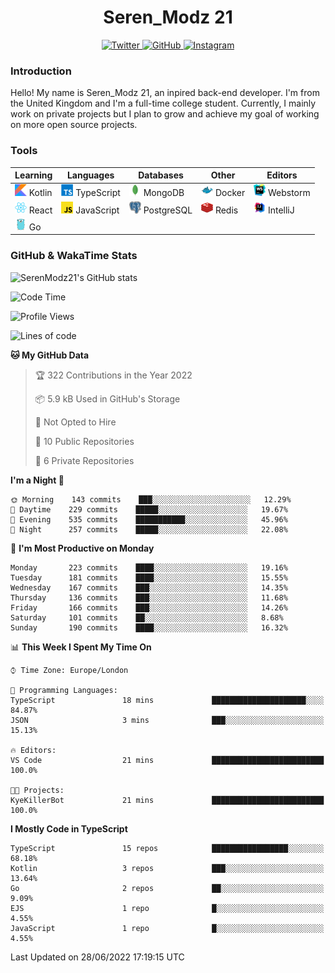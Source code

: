 <div align="center">
  <h1>Seren_Modz 21</h1>
  <a href="https://twitter.com/SerenModz21">
    <img alt="Twitter" src="https://img.shields.io/badge/twitter%20-%231DA1F2.svg?&style=for-the-badge&logo=Twitter&logoColor=white">
  </a>
  <a href="https://github.com/SerenModz21">
    <img alt="GitHub" src="https://img.shields.io/badge/github%20-%23121011.svg?&style=for-the-badge&logo=github&logoColor=white">
  </a>
  <a href="https://www.instagram.com/serenmodz21">
    <img alt="Instagram" src="https://img.shields.io/badge/instagram%20-%23E4405F.svg?&style=for-the-badge&logo=Instagram&logoColor=white">
  </a>
</div>

### Introduction

Hello! My name is Seren_Modz 21, an inpired back-end developer. I'm from the United Kingdom and I'm a full-time college student. Currently, I mainly work on private projects but I plan to grow and achieve my goal of working on more open source projects. 

### Tools

 **Learning**                                        | **Languages**                                               | **Databases**                                               | **Other**                                           | **Editors**                                                  
-----------------------------------------------------|-------------------------------------------------------------|-------------------------------------------------------------|-----------------------------------------------------|--------------------------------------------------------------
 <img width="19px" src="./assets/kotlin.svg"> Kotlin | <img width="19px" src="./assets/typescript.svg"> TypeScript | <img width="19px" src="./assets/mongodb.svg"> MongoDB       | <img width="19px" src="./assets/docker.svg"> Docker | <img width="19px" src="./assets/webstorm.svg"> Webstorm      
 <img width="19px" src="./assets/react.svg"> React   | <img width="19px" src="./assets/javascript.svg"> JavaScript | <img width="19px" src="./assets/postgresql.svg"> PostgreSQL | <img width="19px" src="./assets/redis.svg"> Redis   | <img width="19px" src="./assets/intellij-idea.svg"> IntelliJ
 <img width="19px" src="./assets/go.svg"> Go         |                                                             |                                                             |                                                     |                                                                                                               

### GitHub & WakaTime Stats

![SerenModz21's GitHub stats](https://github-readme-stats.vercel.app/api?username=SerenModz21&show_icons=true&theme=dark)

<!--START_SECTION:waka-->
![Code Time](http://img.shields.io/badge/Code%20Time-1%2C400%20hrs%2027%20mins-blue)

![Profile Views](http://img.shields.io/badge/Profile%20Views-0-blue)

![Lines of code](https://img.shields.io/badge/From%20Hello%20World%20I%27ve%20Written-15%20Thousand%20lines%20of%20code-blue)

**🐱 My GitHub Data** 

> 🏆 322 Contributions in the Year 2022
 > 
> 📦 5.9 kB Used in GitHub's Storage 
 > 
> 🚫 Not Opted to Hire
 > 
> 📜 10 Public Repositories 
 > 
> 🔑 6 Private Repositories  
 > 
**I'm a Night 🦉** 

```text
🌞 Morning    143 commits    ███░░░░░░░░░░░░░░░░░░░░░░   12.29% 
🌆 Daytime    229 commits    █████░░░░░░░░░░░░░░░░░░░░   19.67% 
🌃 Evening    535 commits    ███████████░░░░░░░░░░░░░░   45.96% 
🌙 Night      257 commits    █████░░░░░░░░░░░░░░░░░░░░   22.08%

```
📅 **I'm Most Productive on Monday** 

```text
Monday       223 commits    ████░░░░░░░░░░░░░░░░░░░░░   19.16% 
Tuesday      181 commits    ████░░░░░░░░░░░░░░░░░░░░░   15.55% 
Wednesday    167 commits    ███░░░░░░░░░░░░░░░░░░░░░░   14.35% 
Thursday     136 commits    ███░░░░░░░░░░░░░░░░░░░░░░   11.68% 
Friday       166 commits    ███░░░░░░░░░░░░░░░░░░░░░░   14.26% 
Saturday     101 commits    ██░░░░░░░░░░░░░░░░░░░░░░░   8.68% 
Sunday       190 commits    ████░░░░░░░░░░░░░░░░░░░░░   16.32%

```


📊 **This Week I Spent My Time On** 

```text
⌚︎ Time Zone: Europe/London

💬 Programming Languages: 
TypeScript               18 mins             █████████████████████░░░░   84.87% 
JSON                     3 mins              ███░░░░░░░░░░░░░░░░░░░░░░   15.13%

🔥 Editors: 
VS Code                  21 mins             █████████████████████████   100.0%

🐱‍💻 Projects: 
KyeKillerBot             21 mins             █████████████████████████   100.0%

```

**I Mostly Code in TypeScript** 

```text
TypeScript               15 repos            █████████████████░░░░░░░░   68.18% 
Kotlin                   3 repos             ███░░░░░░░░░░░░░░░░░░░░░░   13.64% 
Go                       2 repos             ██░░░░░░░░░░░░░░░░░░░░░░░   9.09% 
EJS                      1 repo              █░░░░░░░░░░░░░░░░░░░░░░░░   4.55% 
JavaScript               1 repo              █░░░░░░░░░░░░░░░░░░░░░░░░   4.55%

```



 Last Updated on 28/06/2022 17:19:15 UTC
<!--END_SECTION:waka-->
